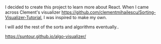 I decided to create this project to learn more about React. When I came across Clement's visualizer https://github.com/clementmihailescu/Sorting-Visualizer-Tutorial, I was inspired to make my own.

I will add the rest of the sorts and algorithms eventually..

https://suntour.github.io/algo-visualizer/
